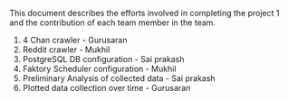 This document describes the efforts involved in completing the project 1 and the contribution of each team member in the team.
1. 4 Chan crawler - Gurusaran
2. Reddit crawler - Mukhil
3. PostgreSQL DB configuration - Sai prakash
4. Faktory Scheduler configuration - Mukhil
5. Preliminary Analysis of collected data - Sai prakash
6. Plotted data collection over time - Gurusaran
